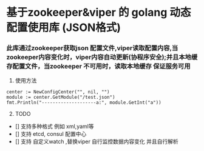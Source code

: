 # 基于zookeeper&viper 的 golang 动态配置使用库 (JSON格式) 

### 此库通过zookeeper获取json 配置文件,viper读取配置内容,当zookeeper内容变化时，viper内容自动更新(协程序安全);并且本地缓存配置文件，当zookeeper 不可用时，读取本地缓存 保证服务可用

1. 使用方法
``` golang
center := NewConfigCenter("", nil, "")
module := center.GetModule("/test.json")
fmt.Println("--------------------a:", module.GetInt("a"))
```

2. TODO
- [] 支持多种格式 例如 xml,yaml等
- [] 支持 etcd, consul 配置中心
- [] 支持 自定义watch ,替换viper 自行监控数据内容变化 并且自行解析